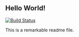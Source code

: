 ## Hello World!
[![Build Status](https://travis-ci.org/optic11/img2hex.svg?branch=master)](https://travis-ci.org/optic11/img2hex)

This is a remarkable readme file.
